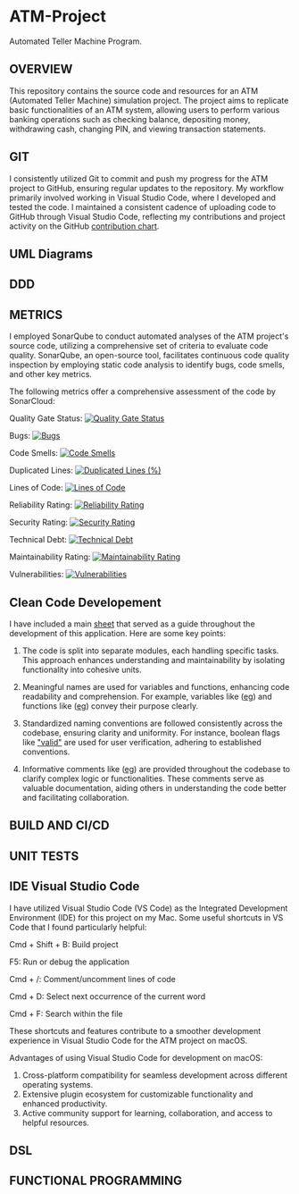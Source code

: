 # ATM-Project
Automated Teller Machine Program.

## OVERVIEW
This repository contains the source code and resources for an ATM (Automated Teller Machine) simulation project. The project aims to replicate basic functionalities of an ATM system, allowing users to perform various banking operations such as checking balance, depositing money, withdrawing cash, changing PIN, and viewing transaction statements.
## GIT
I consistently utilized Git to commit and push my progress for the ATM project to GitHub, ensuring regular updates to the repository. My workflow primarily involved working in Visual Studio Code, where I developed and tested the code. I maintained a consistent cadence of uploading code to GitHub through Visual Studio Code, reflecting my contributions and project activity on the GitHub [contribution chart](https://github.com/Rajwaghela369).
## UML Diagrams
## DDD 
## METRICS
  
I employed SonarQube to conduct automated analyses of the ATM project's source code, utilizing a comprehensive set of criteria to evaluate code quality. SonarQube, an open-source tool, facilitates continuous code quality inspection by employing static code analysis to identify bugs, code smells, and other key metrics.

The following metrics offer a comprehensive assessment of the code by SonarCloud:
  
  Quality Gate Status: [![Quality Gate Status](https://sonarcloud.io/api/project_badges/measure?project=Rajwaghela369_ATM-Project&metric=alert_status)](https://sonarcloud.io/summary/new_code?id=Rajwaghela369_ATM-Project)
  
  Bugs: [![Bugs](https://sonarcloud.io/api/project_badges/measure?project=Rajwaghela369_ATM-Project&metric=bugs)](https://sonarcloud.io/summary/new_code?id=Rajwaghela369_ATM-Project)
  
  Code Smells: [![Code Smells](https://sonarcloud.io/api/project_badges/measure?project=Rajwaghela369_ATM-Project&metric=code_smells)](https://sonarcloud.io/summary/new_code?id=Rajwaghela369_ATM-Project) 
  
  Duplicated Lines: [![Duplicated Lines (%)](https://sonarcloud.io/api/project_badges/measure?project=Rajwaghela369_ATM-Project&metric=duplicated_lines_density)](https://sonarcloud.io/summary/new_code?id=Rajwaghela369_ATM-Project) 
  
  Lines of Code: [![Lines of Code](https://sonarcloud.io/api/project_badges/measure?project=Rajwaghela369_ATM-Project&metric=ncloc)](https://sonarcloud.io/summary/new_code?id=Rajwaghela369_ATM-Project) 
  
  Reliability Rating: [![Reliability Rating](https://sonarcloud.io/api/project_badges/measure?project=Rajwaghela369_ATM-Project&metric=reliability_rating)](https://sonarcloud.io/summary/new_code?id=Rajwaghela369_ATM-Project) 
  
  Security Rating: [![Security Rating](https://sonarcloud.io/api/project_badges/measure?project=Rajwaghela369_ATM-Project&metric=security_rating)](https://sonarcloud.io/summary/new_code?id=Rajwaghela369_ATM-Project)
  
  Technical Debt: [![Technical Debt](https://sonarcloud.io/api/project_badges/measure?project=Rajwaghela369_ATM-Project&metric=sqale_index)](https://sonarcloud.io/summary/new_code?id=Rajwaghela369_ATM-Project) 
  
  Maintainability Rating: [![Maintainability Rating](https://sonarcloud.io/api/project_badges/measure?project=Rajwaghela369_ATM-Project&metric=sqale_rating)](https://sonarcloud.io/summary/new_code?id=Rajwaghela369_ATM-Project)
  
  Vulnerabilities: [![Vulnerabilities](https://sonarcloud.io/api/project_badges/measure?project=Rajwaghela369_ATM-Project&metric=vulnerabilities)](https://sonarcloud.io/summary/new_code?id=Rajwaghela369_ATM-Project)
  
## Clean Code Developement 

I have included a main [sheet](https://github.com/Rajwaghela369/ATM-Project/blob/main/Cheat%20Sheet/sheet.txt) that served as a guide throughout the development of this application.  Here are some key points:

  1. The code is split into separate modules, each handling specific tasks. This approach enhances understanding and maintainability by isolating functionality into cohesive units.

  2. Meaningful names are used for variables and functions, enhancing code readability and comprehension. For example, variables like ([eg](https://github.com/Rajwaghela369/ATM-Project/blob/670e259c3710487df09b4f0725d05ac47c1904b8/ATM_Project/Authentication.py#L34)) and functions like ([eg](https://github.com/Rajwaghela369/ATM-Project/blob/670e259c3710487df09b4f0725d05ac47c1904b8/ATM_Project/Account.py#L39)) convey their purpose clearly.

  3.  Standardized naming conventions are followed consistently across the codebase, ensuring clarity and uniformity. For instance, boolean flags like ["valid"](https://github.com/Rajwaghela369/ATM-Project/blob/670e259c3710487df09b4f0725d05ac47c1904b8/ATM_Project/Database.py#L43) are used for user verification, adhering to established conventions.

  4. Informative comments like ([eg](https://github.com/Rajwaghela369/ATM-Project/blob/670e259c3710487df09b4f0725d05ac47c1904b8/ATM_Project/Authentication.py#L32C12-L32C34)) are provided throughout the codebase to clarify complex logic or functionalities. These comments serve as valuable documentation, aiding others in understanding the code better and facilitating collaboration.

## BUILD AND CI/CD
## UNIT TESTS
## IDE Visual Studio Code 

I have utilized Visual Studio Code (VS Code) as the Integrated Development Environment (IDE) for this project on my Mac.
Some useful shortcuts in VS Code that I found particularly helpful:

Cmd + Shift + B: Build project

F5: Run or debug the application

Cmd + /: Comment/uncomment lines of code

Cmd + D: Select next occurrence of the current word

Cmd + F: Search within the file

These shortcuts and features contribute to a smoother development experience in Visual Studio Code for the ATM project on macOS.


Advantages of using Visual Studio Code for development on macOS:

  1. Cross-platform compatibility for seamless development across different operating systems.
  2. Extensive plugin ecosystem for customizable functionality and enhanced productivity.
  3. Active community support for learning, collaboration, and access to helpful resources.

## DSL 
## FUNCTIONAL PROGRAMMING
